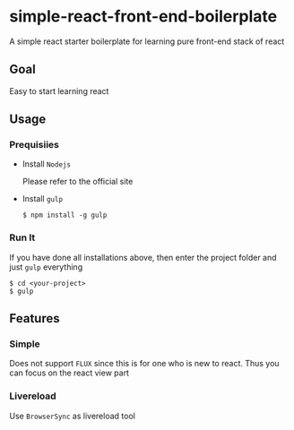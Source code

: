 # simple-react-front-end-boilerplate

A simple react starter boilerplate for learning pure front-end stack of react

## Goal

Easy to start learning react

## Usage

### Prequisiies

- Install `Nodejs`

  Please refer to the official site

- Install `gulp`

  ```
  $ npm install -g gulp
  ```

### Run It

If you have done all installations above, then enter the project folder and just `gulp` everything

```
$ cd <your-project>
$ gulp
```

## Features

### Simple

Does not support `FLUX` since this is for one who is new to react. Thus you can focus on the react view part

### Livereload

Use `BrowserSync` as livereload tool
